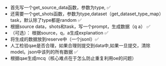 - 首先写一个get_source_data函数，参数为type,  ✅
- 还需要一个get_shots函数，参数为type,dataset（get_dataset_type_map）task，默认除了type都是random ✅
- 根据source data，shots和task，写一个prompt，生成数据（q a） ✅
- （可选）： 根据source，q，a生成explanation ✅
- 将生成的数据放到reserve中（一个jsonl）✅
- 人工检验qae是否合理，如果合理则提交到data中,如果一旦提交，清除model。json中该列的所有数据 ✅
- 根据qae生成mcq（核心难点在于怎么防止重复利用oe的问题）